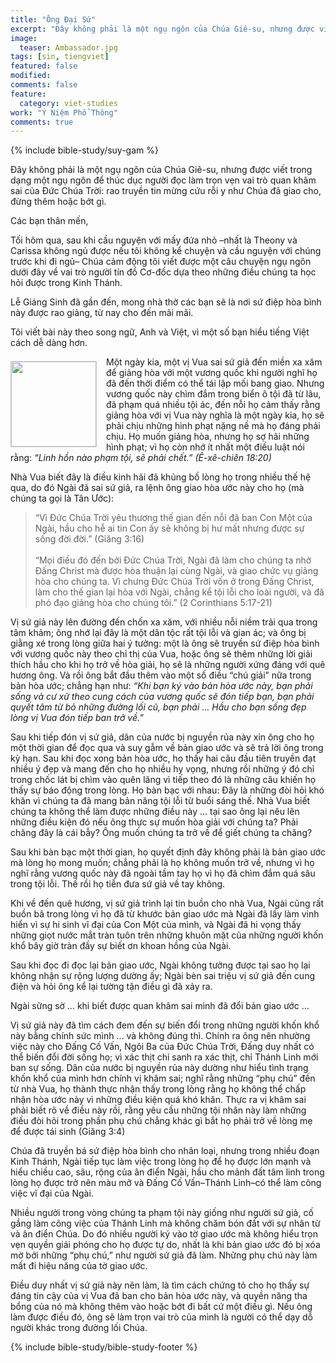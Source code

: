 ```yaml
---
title: "Ông Đại Sứ"
excerpt: "Đây không phải là một ngụ ngôn của Chúa Giê-su, nhưng được viết trong dạng một ngụ ngôn để thúc dục người đọc làm trọn vẹn vai trò quan khâm sai của Đức Chúa Trời: rao truyền tin mừng cứu rỗi y như Chúa đã giao cho, đừng thêm hoặc bớt gì."
image: 
  teaser: Ambassador.jpg
tags: [sin, tiengviet]
featured: false
modified:
comments: false
feature:
  category: viet-studies
work: "Ý Niệm Phổ Thông"
comments: true
---
```


{% include bible-study/suy-gam %}

Đây không phải là một ngụ ngôn của Chúa Giê-su, nhưng được viết trong dạng một ngụ ngôn để thúc dục người đọc làm trọn vẹn vai trò quan khâm sai của Đức Chúa Trời: rao truyền tin mừng cứu rỗi y như Chúa đã giao cho, đừng thêm hoặc bớt gì.

Các bạn thân mến,

Tối hôm qua, sau khi cầu nguyện với mấy đứa nhỏ –nhất là Theony và Carissa không ngủ được nếu tôi không kể chuyện và cầu nguyện với chúng trước khi đi ngủ– Chúa cảm động tôi viết được một câu chuyện ngụ ngôn dưới đây về vai trò người tín đồ Cơ-đốc dựa theo những điều chúng ta học hỏi được trong Kinh Thánh.

Lễ Giáng Sinh đã gần đến, mong nhà thờ các bạn sẽ là nơi sứ điệp hòa bình này được rao giảng, từ nay cho đến mãi mãi.

Tôi viết bài này theo song ngữ, Anh và Việt, vì một số bạn hiểu tiếng Việt cách dễ dàng hơn.

<div>
<p>
<img alt src="{{ site.url }}/assets/images/Ambassador.jpg" style="border: 1px solid #cccccc; margin: 7px 15px 0px 0px; max-width: 100%; height: 136px; padding: 0px; float: left;">

Một ngày kia, một vị Vua sai sứ giả đến miền xa xăm để giảng hòa với một vương quốc khi người nghĩ họ đã đến thời điểm có thể tái lập mối bang giao. Nhưng vương quốc này chìm đắm trong biển ô tội đã từ lâu, đã phạm quá nhiều tội ác, đến nỗi họ cảm thấy rằng giảng hòa với vị Vua này nghĩa là một ngày kia, họ sẽ phải chịu những hình phạt nặng nề mà họ đáng phải chịu. Họ muốn giảng hòa, nhưng họ sợ hãi những hình phạt; vì họ còn nhớ ít nhất một điều luật nói rằng: <em>“Linh hồn nào phạm tội, sẽ phải chết.” (Ê-xê-chiên 18:20)</em>

</p>
</div>

Nhà Vua biết đây là điều kinh hãi đã khủng bố lòng họ trong nhiều thế hệ qua, do đó Ngài đã sai sứ giả, ra lệnh ông giao hòa ước này cho họ (mà chúng ta gọi là Tân Ước):

> “Vì Đức Chúa Trời yêu thương thế gian đến nỗi đã ban Con Một của Ngài, hầu cho hễ ai tin Con ấy sẽ không bị hư mất nhưng được sự sống đời đời.” (Giăng 3:16)
<br /><br />
“Mọi điều đó đến bởi Đức Chúa Trời, Ngài đã làm cho chúng ta nhờ Đấng Christ mà được hòa thuận lại cùng Ngài, và giao chức vụ giảng hòa cho chúng ta. Vì chưng Đức Chúa Trời vốn ở trong Đấng Christ, làm cho thế gian lại hòa với Ngài, chẳng kể tội lỗi cho loài người, và đã phó đạo giảng hòa cho chúng tôi.” (2 Corinthians 5:17-21)

Vị sứ giả này lên đường đến chốn xa xăm, với nhiều nỗi niềm trải qua trong tâm khảm; ông nhớ lại đây là một dân tộc rất tội lỗi và gian ác; và ông bị giằng xé trong lòng giữa hai ý tưởng: một là ông sẽ truyền sứ điệp hòa bình với vương quốc này theo chỉ thị của Vua, hoặc ông sẽ thêm những lời giải thích hầu cho khi họ trở về hòa giải, họ sẽ là những người xứng đáng với quê hương ông. Và rồi ông bắt đầu thêm vào một số điều “chú giải” nữa trong bản hòa ước; chẳng hạn như: <em>“Khi bạn ký vào bản hòa ước này, bạn phải sống và cư xử theo cung cách của vương quốc sẽ đón tiếp bạn, bạn phải quyết tâm từ bỏ những đường lối cũ, bạn phải … Hầu cho bạn sống đẹp lòng vị Vua đón tiếp ban trở về.”</em>

Sau khi tiếp đón vị sứ giả, dân của nước bị nguyền rủa này xin ông cho họ một thời gian để đọc qua và suy gẫm về bản giao ước và sẽ trả lời ông trong kỳ hạn. Sau khi đọc xong bản hòa ước, họ thấy hai câu đầu tiên truyền đạt nhiều ý đẹp và mang đến cho họ nhiều hy vọng, nhưng rồi những ý đó chỉ trong chốc lát bị chìm vào quên lãng vì tiếp theo đó là những câu khiến họ thấy sự báo động trong lòng. Họ bàn bạc với nhau: Đây là những đòi hỏi khó khăn vì chúng ta đã mang bản năng tội lỗi từ buổi sáng thế. Nhà Vua biết chúng ta không thể làm được những điều này … tại sao ông lại nêu lên những điều kiện đó nếu ông thực sự muốn hòa giải với chúng ta? Phải chăng đây là cái bẫy? Ông muốn chúng ta trở về để giết chúng ta chăng?

Sau khi bàn bạc một thời gian, họ quyết định đây không phải là bản giao ước mà lòng họ mong muốn; chẳng phải là họ không muốn trở về, nhưng vì họ nghĩ rằng vương quốc này đã ngoài tầm tay họ vì họ đã chìm đắm quá sâu trong tội lỗi. Thế rồi họ tiễn đưa sứ giả về tay không.

Khi về đến quê hương, vị sứ giả trình lại tin buồn cho nhà Vua, Ngài cũng rất buồn bã trong lòng vì họ đã từ khước bản giao ước mà Ngài đã lấy làm vinh hiển vì sự hi sinh vĩ đại của Con Một của mình, và Ngài đã hi vọng thấy những giọt nước mắt tràn tuôn trên những khuôn mặt của những người khốn khổ bây giờ tràn đầy sự biết ơn khoan hồng của Ngài.

Sau khi đọc đi đọc lại bản giao ước, Ngài không tưởng được tại sao họ lại không nhận sự rộng lượng dường ấy; Ngài bèn sai triệu vị sứ giả đến cung điện và hỏi ông kể lại tường tận điều gì đã xảy ra.

Ngài sững sờ … khi biết được quan khâm sai mình đã đổi bản giao ước …

Vị sứ giả này đã tìm cách đem đến sự biến đổi trong những người khốn khổ này bằng chính sức mình … và không đúng thì. Chính ra ông nên nhường việc này cho Đấng Cố Vấn, Ngôi Ba của Đức Chúa Trời, Đấng duy nhất có thể biến đổi đời sống họ; vì xác thịt chỉ sanh ra xác thịt, chỉ Thánh Linh mới ban sự sống. Dân của nước bị nguyền rủa này dường như hiểu tình trạng khốn khổ của mình hơn chính vị khâm sai; nghĩ rằng những “phụ chú” đến từ nhà Vua, họ thành thực nhận thấy trong lòng rằng họ không thể chấp nhận hòa ước này vì những điều kiện quá khó khăn. Thực ra vị khâm sai phải biết rõ về điều này rồi, rằng yêu cầu những tội nhân này làm những điều đòi hỏi trong phần phụ chú chẳng khác gì bắt họ phải trở về lòng mẹ để được tái sinh (Giăng 3:4)

Chúa đã truyền bá sứ điệp hòa bình cho nhân loại, nhưng trong nhiều đoạn Kinh Thánh, Ngài tiếp tục làm việc trong lòng họ để họ được lớn mạnh và hiểu chiều cao, sâu, rộng của ân điển Ngài, hầu cho mảnh đất tâm linh trong lòng họ được trở nên màu mỡ và Đấng Cố Vấn–Thánh Linh–có thể làm công việc vĩ đại của Ngài.

Nhiều người trong vòng chúng ta phạm tội này giống như người sứ giả, cố gắng làm công việc của Thánh Linh mà không chăm bón đất với sự nhân từ và ân điển Chúa. Do đó nhiều người ký vào tờ giao ước mà không hiểu trọn vẹn quyền giải phóng cho họ được tự do, nhất là khi bản giao ước đó bị xóa mờ bởi những “phụ chú,” như người sứ giả đã làm. Những phụ chú này làm mất đi hiệu năng của tờ giao ước.

Điều duy nhất vị sứ giả này nên làm, là tìm cách chứng tỏ cho họ thấy sự đáng tin cậy của vị Vua đã ban cho bản hòa ước này, và quyền năng tha bổng của nó mà không thêm vào hoặc bớt đi bất cứ một điều gì. Nếu ông làm được điều đó, ông sẽ làm trọn vai trò của mình là người có thể dạy dỗ người khác trong đường lối Chúa.

{% include bible-study/bible-study-footer %}

